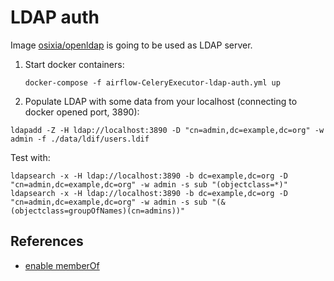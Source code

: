 # LDAP auth

Image [osixia/openldap](https://github.com/osixia/docker-openldap) is going to be used as LDAP server.

1. Start docker containers:

   `docker-compose -f airflow-CeleryExecutor-ldap-auth.yml up`

2. Populate LDAP with some data from your localhost (connecting to docker opened port, 3890):

  `ldapadd -Z -H ldap://localhost:3890 -D "cn=admin,dc=example,dc=org" -w admin -f ./data/ldif/users.ldif`

  Test with:
  
  `ldapsearch -x -H ldap://localhost:3890 -b dc=example,dc=org -D "cn=admin,dc=example,dc=org" -w admin -s sub "(objectclass=*)"`
  `ldapsearch -x -H ldap://localhost:3890 -b dc=example,dc=org -D "cn=admin,dc=example,dc=org" -w admin -s sub "(&(objectclass=groupOfNames)(cn=admins))"`

## References

- [enable memberOf](https://www.adimian.com/blog/2014/10/how-to-enable-memberof-using-openldap)
